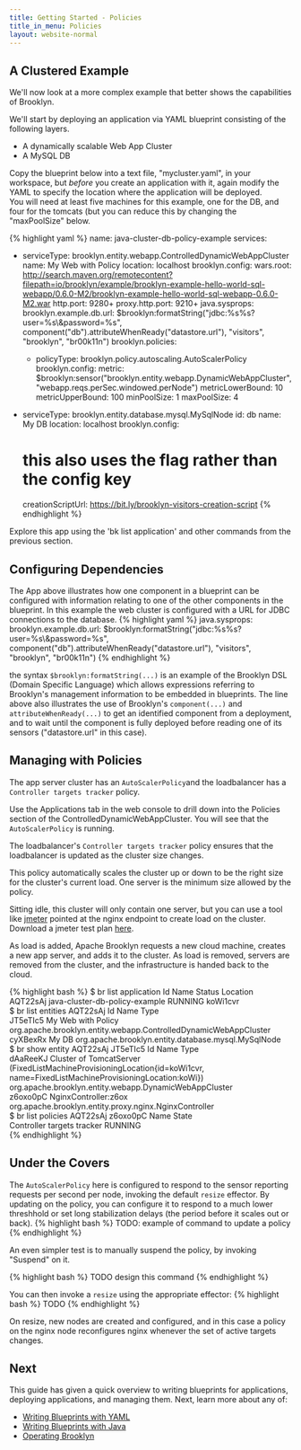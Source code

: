 ```yaml
---
title: Getting Started - Policies
title_in_menu: Policies
layout: website-normal
---
```





## A Clustered Example

We'll now look at a more complex example that better shows the capabilities of Brooklyn. 

We'll start by deploying an application via YAML blueprint consisting of the following layers.

- A dynamically scalable Web App Cluster
- A MySQL DB


Copy the blueprint below into a text file, "mycluster.yaml", in your workspace, but *before* you create an application 
with it, again modify the YAML to specify the location where the application will be deployed.  
You will need at least five machines for this example, one for the DB, and four for the tomcats 
(but you can reduce this by changing the "maxPoolSize" below.

{% highlight yaml %}
name: java-cluster-db-policy-example
services:
- serviceType: brooklyn.entity.webapp.ControlledDynamicWebAppCluster
  name: My Web with Policy
  location: localhost
  brooklyn.config:
    wars.root: http://search.maven.org/remotecontent?filepath=io/brooklyn/example/brooklyn-example-hello-world-sql-webapp/0.6.0-M2/brooklyn-example-hello-world-sql-webapp-0.6.0-M2.war
    http.port: 9280+
    proxy.http.port: 9210+
    java.sysprops: 
      brooklyn.example.db.url: $brooklyn:formatString("jdbc:%s%s?user=%s\\&password=%s",
         component("db").attributeWhenReady("datastore.url"), "visitors", "brooklyn", "br00k11n")
  brooklyn.policies:
  - policyType: brooklyn.policy.autoscaling.AutoScalerPolicy
    brooklyn.config:
      metric: $brooklyn:sensor("brooklyn.entity.webapp.DynamicWebAppCluster", "webapp.reqs.perSec.windowed.perNode")
      metricLowerBound: 10
      metricUpperBound: 100
      minPoolSize: 1
      maxPoolSize: 4
      
- serviceType: brooklyn.entity.database.mysql.MySqlNode
  id: db
  name: My DB
  location: localhost
  brooklyn.config:
    # this also uses the flag rather than the config key
    creationScriptUrl: https://bit.ly/brooklyn-visitors-creation-script
{% endhighlight %}

Explore this app using the 'bk list application' and other commands from the previous section.

## Configuring Dependencies
The App above illustrates how one component in a blueprint can be configured with information relating to one of the other 
components in the blueprint.  In this example the web cluster is configured with a URL for JDBC connections to the database.
{% highlight yaml %}
java.sysprops: 
      brooklyn.example.db.url: $brooklyn:formatString("jdbc:%s%s?user=%s\\&password=%s",
         component("db").attributeWhenReady("datastore.url"), "visitors", "brooklyn", "br00k11n")
{% endhighlight %}

the syntax ```$brooklyn:formatString(...)``` is an example of the Brooklyn DSL (Domain Specific Language) which 
allows expressions referring to Brooklyn's management information to be embedded in blueprints.  The line above also illustrates the use of Brooklyn's ```component(...)``` and ```attributeWhenReady(...)``` to get an identified component from a deployment, and to wait until the component is fully deployed before reading one of its sensors ("datastore.url" in this case). 

## Managing with Policies


The app server cluster has an `AutoScalerPolicy`and the loadbalancer has a `Controller targets tracker` policy.

Use the Applications tab in the web console to drill down into the Policies section of the ControlledDynamicWebAppCluster. 
You will see that the `AutoScalerPolicy` is running.

The loadbalancer's `Controller targets tracker` policy ensures that the loadbalancer is updated as the cluster size changes.

This policy automatically scales the cluster up or down to be the right size for the cluster's current load. One server 
is the minimum size allowed by the policy.

Sitting idle, this cluster will only contain one server, but you can use a tool like [jmeter](http://jmeter.apache.org/) 
pointed at the nginx endpoint to create load on the cluster. Download a jmeter test 
plan [here](https://github.com/apache/incubator-brooklyn/blob/master/examples/simple-web-cluster/resources/jmeter-test-plan.jmx).

As load is added, Apache Brooklyn requests a new cloud machine, creates a new app server, and adds it to the cluster. 
As load is removed, servers are removed from the cluster, and the infrastructure is handed back to the cloud.

{% highlight bash %}
$ br list application
Id         Name                             Status    Location   
AQT22sAj   java-cluster-db-policy-example   RUNNING   koWi1cvr   
$ br list entities AQT22sAj
Id         Name                 Type   
JT5eTIc5   My Web with Policy   org.apache.brooklyn.entity.webapp.ControlledDynamicWebAppCluster   
cyXBexRx   My DB                org.apache.brooklyn.entity.database.mysql.MySqlNode   
$ br show entity AQT22sAj JT5eTIc5
Id         Name                                                                                                                          Type   
dAaReeKJ   Cluster of TomcatServer (FixedListMachineProvisioningLocation{id=koWi1cvr, name=FixedListMachineProvisioningLocation:koWi})   org.apache.brooklyn.entity.webapp.DynamicWebAppCluster   
z6oxo0pC   NginxController:z6ox                                                                                                          org.apache.brooklyn.entity.proxy.nginx.NginxController   
$ br list policies AQT22sAj z6oxo0pC
Name                         State   
Controller targets tracker   RUNNING   
{% endhighlight %}

## Under the Covers

The `AutoScalerPolicy` here is configured to respond to the sensor
reporting requests per second per node, invoking the default `resize` effector.
By updating on the policy, you can configure it to respond to a much lower threshhold
or set long stabilization delays (the period before it scales out or back).
{% highlight bash %}
TODO: example of command to update a policy
{% endhighlight %}

An even simpler test is to manually suspend the policy, by invoking "Suspend" on it.

{% highlight bash %}
TODO design this command
{% endhighlight %}

You can then invoke a `resize` using the appropriate effector:
{% highlight bash %}
TODO
{% endhighlight %}

On resize, new nodes are created and configured, 
and in this case a policy on the nginx node reconfigures nginx whenever the set of active
targets changes.


## Next

This guide has given a quick overview to writing blueprints for applications, deploying applications, and
managing them. Next, learn more about any of:

* [Writing Blueprints with YAML](../yaml/) 
* [Writing Blueprints with Java](../java/) 
* [Operating Brooklyn](../ops/) 